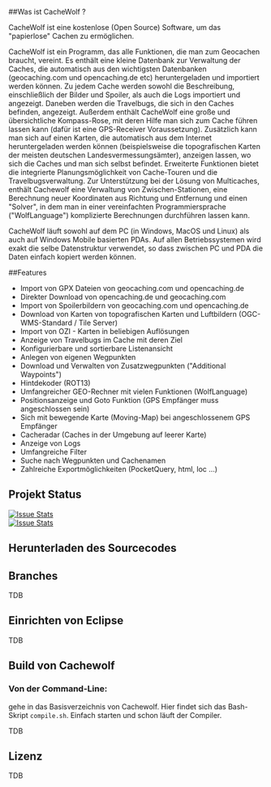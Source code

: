 ##Was ist CacheWolf ?

CacheWolf ist eine kostenlose (Open Source) Software, um das
"papierlose" Cachen zu ermöglichen.

CacheWolf ist ein Programm, das alle Funktionen, die man zum Geocachen
braucht, vereint. Es enthält eine kleine Datenbank zur Verwaltung der
Caches, die automatisch aus den wichtigsten Datenbanken
(geocaching.com und opencaching.de etc) heruntergeladen und importiert
werden können. Zu jedem Cache werden sowohl die Beschreibung,
einschließlich der Bilder und Spoiler, als auch die Logs importiert
und angezeigt. Daneben werden die Travelbugs, die sich in den Caches
befinden, angezeigt. Außerdem enthält CacheWolf eine große und
übersichtliche Kompass-Rose, mit deren Hilfe man sich zum Cache führen
lassen kann (dafür ist eine GPS-Receiver Voraussetzung). Zusätzlich
kann man sich auf einen Karten, die automatisch aus dem Internet
heruntergeladen werden können (beispielsweise die topografischen
Karten der meisten deutschen Landesvermessungsämter), anzeigen lassen,
wo sich die Caches und man sich selbst befindet. Erweiterte Funktionen
bietet die integrierte Planungsmöglichkeit von Cache-Touren und die
Travelbugsverwaltung. Zur Unterstützung bei der Lösung von
Multicaches, enthält Cachewolf eine Verwaltung von Zwischen-Stationen,
eine Berechnung neuer Koordinaten aus Richtung und Entfernung und
einen "Solver", in dem man in einer vereinfachten Programmiersprache
("WolfLanguage") komplizierte Berechnungen durchführen lassen kann.

CacheWolf läuft sowohl auf dem PC (in Windows, MacOS und Linux) als
auch auf Windows Mobile basierten PDAs. Auf allen Betriebssystemen
wird exakt die selbe Datenstruktur verwendet, so dass zwischen PC und
PDA die Daten einfach kopiert werden können.

##Features
   
 - Import von GPX Dateien von geocaching.com und opencaching.de
 -  Direkter Download von opencaching.de und geocaching.com
 -  Import von Spoilerbildern von geocaching.com und opencaching.de
 -  Download von Karten von topografischen Karten und Luftbildern (OGC-WMS-Standard / Tile Server)
 -  Import von OZI - Karten in beliebigen Auflösungen
 -  Anzeige von Travelbugs im Cache mit deren Ziel
 -  Konfigurierbare und sortierbare Listenansicht
 -  Anlegen von eigenen Wegpunkten
 -  Download und Verwalten von Zusatzwegpunkten ("Additional Waypoints")
 -  Hintdekoder (ROT13)
 -  Umfangreicher GEO-Rechner mit vielen Funktionen (WolfLanguage)
 -  Positionsanzeige und Goto Funktion (GPS Empfänger muss angeschlossen sein)
 -  Sich mit bewegende Karte (Moving-Map) bei angeschlossenem GPS Empfänger
  - Cacheradar (Caches in der Umgebung auf leerer Karte)
   - Anzeige von Logs
   - Umfangreiche Filter
   - Suche nach Wegpunkten und Cachenamen
   - Zahlreiche Exportmöglichkeiten (PocketQuery, html, loc ...) 

## Projekt Status

[![Issue Stats](http://issuestats.com/github/cachewolf/cachewolf/badge/pr)](http://issuestats.com/github/cachewolf/cachewolf)<br>
[![Issue Stats](http://issuestats.com/github/cachewolf/cachewolf/badge/issue)](http://issuestats.com/github/cachewolf/cachewolf)<br>

## Herunterladen des Sourcecodes


## Branches
TDB

## Einrichten von Eclipse
TDB

## Build von Cachewolf
### Von der Command-Line:

gehe in das Basisverzeichnis von Cachewolf. Hier findet sich das Bash-Skript `compile.sh`. Einfach starten und schon läuft der Compiler.

TDB

## Lizenz
TDB
